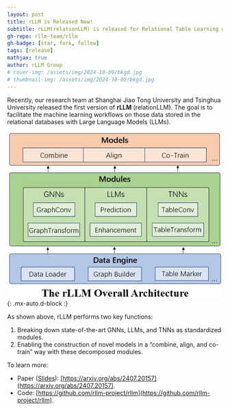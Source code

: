 ```yaml
---
layout: post
title: rLLM is Released Now!
subtitle: rLLM(relationLLM) is released for Relational Table Learning with LLMs
gh-repo: rllm-team/rllm
gh-badge: [star, fork, follow]
tags: [release]
mathjax: true
author: rLLM Group
# cover-img: /assets/img/2024-10-09/bkgd.jpg
# thumbnail-img: /assets/img/2024-10-09/bkgd.jpg
---
```


Recently, our research team at Shanghai Jiao Tong University and Tsinghua University released the first version of **rLLM** (relationLLM). The goal is to facilitate the machine learning workflows on those data stored in the relational databases with Large Language Models (LLMs).

![rllm_overview](/assets/img/2024-10-10/rllm_overview.webp){: .mx-auto.d-block :}

As shown above, rLLM performs two key functions:

1) Breaking down state-of-the-art GNNs, LLMs, and TNNs as standardized modules.
2) Enabling the construction of novel models in a “combine, align, and co-train” way with these decomposed modules.



To learn more:

* Paper ([Slides](https://zhengwang100.github.io/pdf/rllm_introduction240811.pdf)): [https://arxiv.org/abs/2407.20157](https://arxiv.org/abs/2407.20157).
* Code: [https://github.com/rllm-project/rllm](https://github.com/rllm-project/rllm).